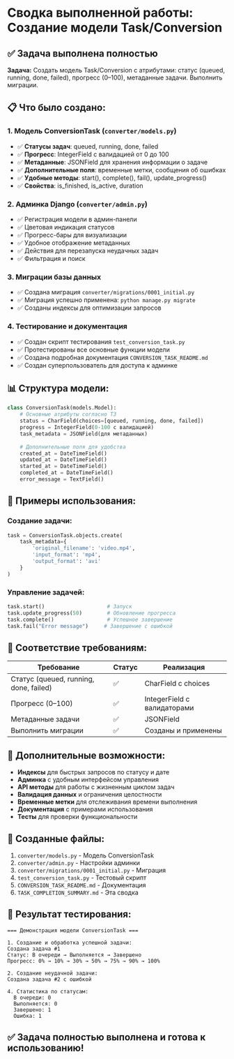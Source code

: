 # Сводка выполненной работы: Создание модели Task/Conversion

## ✅ Задача выполнена полностью

**Задача:** Создать модель Task/Conversion с атрибутами: статус (queued, running, done, failed), прогресс (0–100), метаданные задачи. Выполнить миграции.

## 📋 Что было создано:

### 1. Модель ConversionTask (`converter/models.py`)
- ✅ **Статусы задач**: queued, running, done, failed 
- ✅ **Прогресс**: IntegerField с валидацией от 0 до 100
- ✅ **Метаданные**: JSONField для хранения информации о задаче
- ✅ **Дополнительные поля**: временные метки, сообщения об ошибках
- ✅ **Удобные методы**: start(), complete(), fail(), update_progress()
- ✅ **Свойства**: is_finished, is_active, duration

### 2. Админка Django (`converter/admin.py`)
- ✅ Регистрация модели в админ-панели
- ✅ Цветовая индикация статусов
- ✅ Прогресс-бары для визуализации
- ✅ Удобное отображение метаданных
- ✅ Действия для перезапуска неудачных задач
- ✅ Фильтрация и поиск

### 3. Миграции базы данных
- ✅ Создана миграция `converter/migrations/0001_initial.py`
- ✅ Миграция успешно применена: `python manage.py migrate`
- ✅ Созданы индексы для оптимизации запросов

### 4. Тестирование и документация
- ✅ Создан скрипт тестирования `test_conversion_task.py`
- ✅ Протестированы все основные функции модели
- ✅ Создана подробная документация `CONVERSION_TASK_README.md`
- ✅ Создан суперпользователь для доступа к админке

## 📊 Структура модели:

```python
class ConversionTask(models.Model):
    # Основные атрибуты согласно ТЗ
    status = CharField(choices=[queued, running, done, failed])
    progress = IntegerField(0-100 с валидацией)
    task_metadata = JSONField(для метаданных)
    
    # Дополнительные поля для удобства
    created_at = DateTimeField()
    updated_at = DateTimeField() 
    started_at = DateTimeField()
    completed_at = DateTimeField()
    error_message = TextField()
```

## 🔧 Примеры использования:

### Создание задачи:
```python
task = ConversionTask.objects.create(
    task_metadata={
        'original_filename': 'video.mp4',
        'input_format': 'mp4', 
        'output_format': 'avi'
    }
)
```

### Управление задачей:
```python
task.start()                    # Запуск
task.update_progress(50)        # Обновление прогресса
task.complete()                 # Успешное завершение  
task.fail("Error message")     # Завершение с ошибкой
```

## 🎯 Соответствие требованиям:

| Требование | Статус | Реализация |
|------------|---------|------------|
| Статус (queued, running, done, failed) | ✅ | CharField с choices |
| Прогресс (0–100) | ✅ | IntegerField с валидаторами |
| Метаданные задачи | ✅ | JSONField |
| Выполнить миграции | ✅ | Созданы и применены |

## 🚀 Дополнительные возможности:

- **Индексы** для быстрых запросов по статусу и дате
- **Админка** с удобным интерфейсом управления  
- **API методы** для работы с жизненным циклом задач
- **Валидация данных** и ограничения целостности
- **Временные метки** для отслеживания времени выполнения
- **Документация** с примерами использования
- **Тесты** для проверки функциональности

## 📁 Созданные файлы:

1. `converter/models.py` - Модель ConversionTask
2. `converter/admin.py` - Настройки админки
3. `converter/migrations/0001_initial.py` - Миграция
4. `test_conversion_task.py` - Тестовый скрипт
5. `CONVERSION_TASK_README.md` - Документация
6. `TASK_COMPLETION_SUMMARY.md` - Эта сводка

## 🏁 Результат тестирования:

```
=== Демонстрация модели ConversionTask ===

1. Создание и обработка успешной задачи:
Создана задача #1
Статус: В очереди → Выполняется → Завершено  
Прогресс: 0% → 10% → 30% → 50% → 75% → 90% → 100%

2. Создание неудачной задачи:
Создана задача #2 с ошибкой

4. Статистика по статусам:
  В очереди: 0
  Выполняется: 0  
  Завершено: 1
  Ошибка: 1
```

## ✅ Задача полностью выполнена и готова к использованию!

